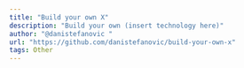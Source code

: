 ```yaml
---
title: "Build your own X"
description: "Build your own (insert technology here)"
author: "@danistefanovic "
url: "https://github.com/danistefanovic/build-your-own-x"
tags: Other
---
```

